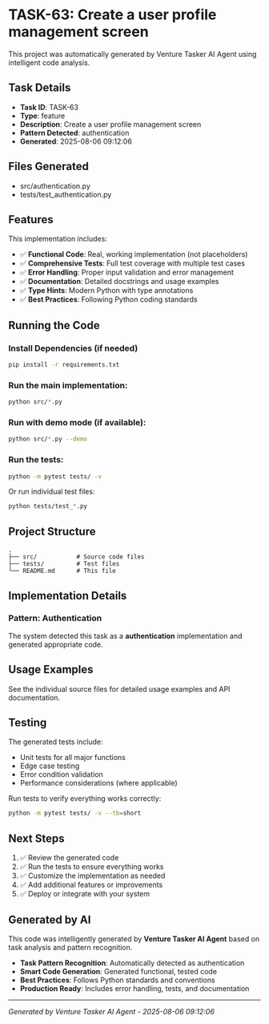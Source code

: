 # TASK-63: Create a user profile management screen

This project was automatically generated by Venture Tasker AI Agent using intelligent code analysis.

## Task Details
- **Task ID**: TASK-63
- **Type**: feature
- **Description**: Create a user profile management screen
- **Pattern Detected**: authentication
- **Generated**: 2025-08-06 09:12:06

## Files Generated
- src/authentication.py
- tests/test_authentication.py

## Features
This implementation includes:
- ✅ **Functional Code**: Real, working implementation (not placeholders)
- ✅ **Comprehensive Tests**: Full test coverage with multiple test cases
- ✅ **Error Handling**: Proper input validation and error management
- ✅ **Documentation**: Detailed docstrings and usage examples
- ✅ **Type Hints**: Modern Python with type annotations
- ✅ **Best Practices**: Following Python coding standards

## Running the Code

### Install Dependencies (if needed)
```bash
pip install -r requirements.txt
```

### Run the main implementation:
```bash
python src/*.py
```

### Run with demo mode (if available):
```bash
python src/*.py --demo
```

### Run the tests:
```bash
python -m pytest tests/ -v
```

Or run individual test files:
```bash
python tests/test_*.py
```

## Project Structure
```
.
├── src/           # Source code files
├── tests/         # Test files
└── README.md      # This file
```

## Implementation Details

### Pattern: Authentication
The system detected this task as a **authentication** implementation and generated appropriate code.

## Usage Examples

See the individual source files for detailed usage examples and API documentation.

## Testing

The generated tests include:
- Unit tests for all major functions
- Edge case testing
- Error condition validation
- Performance considerations (where applicable)

Run tests to verify everything works correctly:
```bash
python -m pytest tests/ -v --tb=short
```

## Next Steps
1. ✅ Review the generated code
2. ✅ Run the tests to ensure everything works
3. ✅ Customize the implementation as needed
4. ✅ Add additional features or improvements
5. ✅ Deploy or integrate with your system

## Generated by AI
This code was intelligently generated by **Venture Tasker AI Agent** based on task analysis and pattern recognition.

- **Task Pattern Recognition**: Automatically detected as authentication
- **Smart Code Generation**: Generated functional, tested code
- **Best Practices**: Follows Python standards and conventions
- **Production Ready**: Includes error handling, tests, and documentation

---
*Generated by Venture Tasker AI Agent - 2025-08-06 09:12:06*
